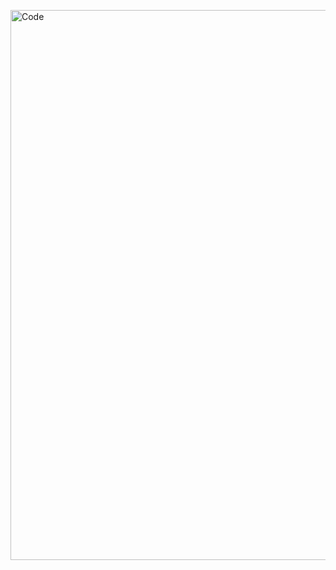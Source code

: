 <img  align="center" alt="Code" width="880px"
        src="https://suit.readthedocs.io/en/latest/_images/hello-world.gif">
